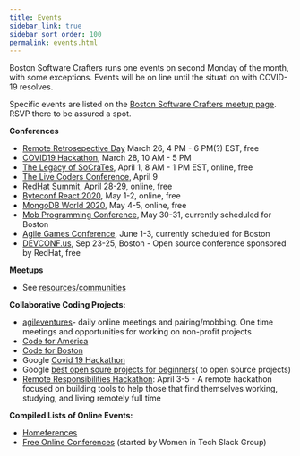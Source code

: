 ```yaml
---
title: Events
sidebar_link: true
sidebar_sort_order: 100
permalink: events.html
---
```


Boston Software Crafters runs one events on second Monday of the month, with some exceptions.  Events will be on line until the situati
on with COVID-19 resolves.

Specific events are listed on the [Boston Software Crafters meetup page](http://meetup.com/bostonsoftwarecrafters).  RSVP there to be assured a spot.

**Conferences**

- [Remote Retrosepective Day](https://remoteforever.com/remote-retrospectives-world-retrospective-day-2020) March 26, 4 PM - 6 PM(?) EST, free
- [COVID19 Hackathon](https://www.meetup.com/PyData-Boston-Cambridge/events/269551893/), March 28, 10 AM - 5 PM
- [The Legacy of SoCraTes](https://www.crowdcast.io/e/the-legacy-of-socrates), April 1, 8 AM - 1 PM EST, online, free
- [The Live Coders Conference](https://www.subscribepage.com/lcc2020), April 9
- [RedHat Summit](https://www.redhat.com/en/summit), April 28-29, online, free
- [Byteconf React 2020](https://www.bytesized.xyz/react-2020), May 1-2, online, free
- [MongoDB World 2020](https://www.mongodb.com/world), May 4-5, online, free
- [Mob Programming Conference](https://mobprogrammingconference.com), May 30-31, currently scheduled for Boston
- [Agile Games Conference](https://agilegamesnewengland.com), June 1-3, currently scheduled for Boston
- [DEVCONF.us](https://www.devconf.info/us/), Sep 23-25, Boston - Open source conference sponsored by RedHat, free

**Meetups**
- See [resources/communities](resources.md#communities)

**Collaborative Coding Projects:**
- [agileventures](agileventures.org)- daily online meetings and pairing/mobbing. One time meetings and opportunities for working on non-profit projects
- [Code for America](https://www.codeforamerica.org)
- [Code for Boston](https://www.codeforboston.org)
- Google [Covid 19 Hackathon](https://www.google.com/search?q=covid+hackathon&oq=covid+hacka&aqs=chrome.0.69i59j69i57j69i60.9995j0j4&sourceid=chrome&ie=UTF-8)
- Google [best open soure projects for beginners](https://www.google.com/search?q=best+open+source+projects+for+beginners&oq=best+open+source+projects+for+beginners&aqs=chrome..69i57j69i64.7514j0j4&sourceid=chrome&ie=UTF-8)( to open source projects)
- [Remote Responsibilities Hackathon](https://letspair.online/): April 3-5 - A remote hackathon focused on building tools to help those that find themselves working, studying, and living remotely full time

**Compiled Lists of Online Events:**
- [Homeferences](https://github.com/homeferences/list)
- [Free Online Conferences](https://docs.google.com/spreadsheets/d/1IKXAcDoYnWNpuFaDYkn_aplDZ5fRI0bJNWah0rGFO5E/htmlview) (started by Women in Tech Slack Group)
